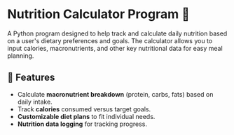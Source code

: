 # Nutrition Calculator Program 🥗

A Python program designed to help track and calculate daily nutrition based on a user's dietary preferences and goals. 
The calculator allows you to input calories, macronutrients, and other key nutritional data for easy meal planning.

## 📌 Features

- Calculate **macronutrient breakdown** (protein, carbs, fats) based on daily intake.
- Track **calories** consumed versus target goals.
- **Customizable diet plans** to fit individual needs.
- **Nutrition data logging** for tracking progress.
